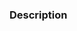 <!-- Thank you for contributing! -->

### Description

<!-- Write a short summary of what this PR is solving. If necessary, include relevant screenshots. -->
